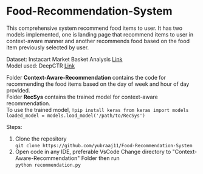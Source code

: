 # Food-Recommendation-System
This comprehensive system recommend food items to user. It has two models implemented, one is landing page that recommend items to user in context-aware manner and another recommends food based on the food item previously selected by user.

Dataset: Instacart Market Basket Analysis [Link](https://www.kaggle.com/competitions/instacart-market-basket-analysis)  
Model used: DeepCTR [Link](https://github.com/shenweichen/DeepCTR)

Folder **Context-Aware-Recommendation** contains the code for recommending the food items based on the day of week and hour of day provided.  
Folder **RecSys** contains the trained model for context-aware recommendation.  
To use the trained model,
`
!pip install keras
from keras import models
loaded_model = models.load_model('/path/to/RecSys')
`

Steps:
1. Clone the repository  
`git clone https://github.com/yubraaj11/Food-Recommendation-System`  
2. Open code in any IDE, preferable VsCode
Change directory to "Context-Aware-Recommendation" Folder then run  
`python recommendation.py`
